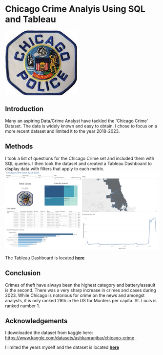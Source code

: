 # Chicago Crime Analyis Using SQL and Tableau
<img src= "https://github.com/BrianHarrisCodes/Project/blob/main/Portfolio_Projects/4_Chicago_Crime/images/chicago_pd.jpg">

## **Introduction**
Many an aspiring Data/Crime Analyst have tackled the 'Chicago Crime' Dataset. The data is widely known and easy to obtain.  I chose to focus on a more recent dataset and limited it to the year 2018-2023. 

## **Methods**
I took a list of questions for the Chicago Crime set and included them with SQL queries.  I then took the dataset and created a Tableau Dashboard to display data with filters that apply to each metric.
<img src= "https://github.com/BrianHarrisCodes/Project/blob/main/Portfolio_Projects/4_Chicago_Crime/images/Chicago_dash.png">


The Tableau Dashboard is located [**here**](https://public.tableau.com/app/profile/brian.harris5549/viz/ChicagoCrimeData_16963529348860/ChicagoCrime2018-2023)
## **Conclusion**
Crimes of theft have always been the highest category and battery/assault is the second.  There was a very sharp increase in crimes and cases during 2023. While Chicago is notorious for crime on the news and amongst analysts, it is only ranked 28th in the US for Murders per capita.  St. Louis is ranked number 1.

## **Acknowledgements**

I downloaded the dataset from kaggle here: https://www.kaggle.com/datasets/ashkanranjbar/chicago-crime .

I limited the years myself and the dataset is located [**here**](https://github.com/BrianHarrisCodes/Project/blob/main/Portfolio_Projects/4_Chicago_Crime/data/chicago_crime_2018_2023.csv)
